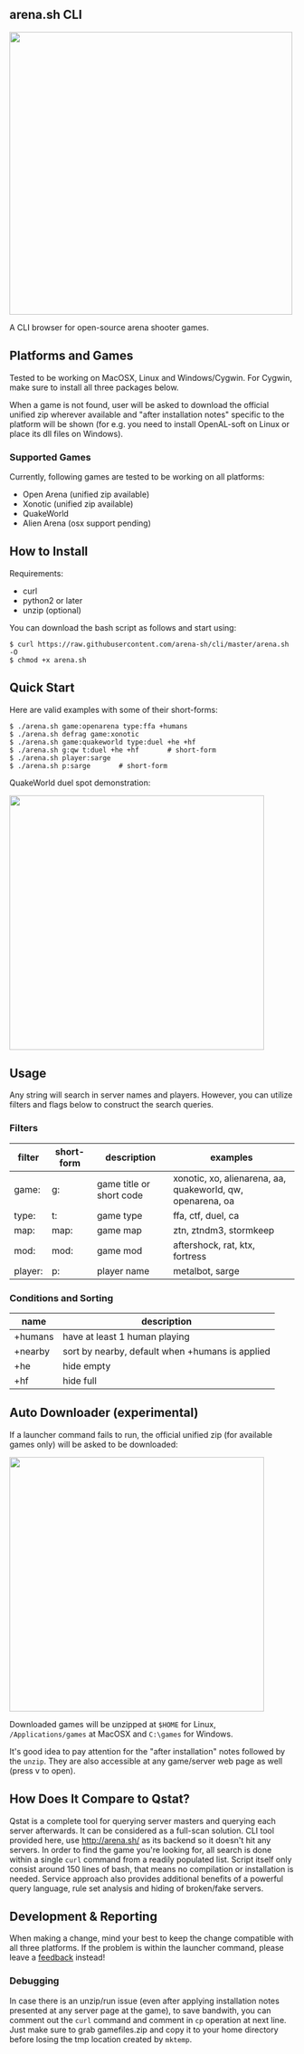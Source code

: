 ## arena.sh CLI

<img src="https://media.giphy.com/media/dyigcCeLILqfA6PqOV/giphy.gif" width="500">

A CLI browser for open-source arena shooter games.

## Platforms and Games
Tested to be working on MacOSX, Linux and Windows/Cygwin. For Cygwin, make sure to install all three packages below. 

When a game is not found, user will be asked to download the official unified zip wherever available and "after installation notes" specific to the platform will be shown (for e.g. you need to install OpenAL-soft on Linux or place its dll files on Windows). 

### Supported Games

Currently, following games are tested to be working on all platforms:

  - Open Arena (unified zip available)
  - Xonotic (unified zip available)
  - QuakeWorld
  - Alien Arena (osx support pending)


## How to Install

Requirements:

- curl
- python2 or later
- unzip (optional)

You can download the bash script as follows and start using:

```
$ curl https://raw.githubusercontent.com/arena-sh/cli/master/arena.sh -O
$ chmod +x arena.sh
```

## Quick Start

Here are valid examples with some of their short-forms:

```
$ ./arena.sh game:openarena type:ffa +humans
$ ./arena.sh defrag game:xonotic
$ ./arena.sh game:quakeworld type:duel +he +hf
$ ./arena.sh g:qw t:duel +he +hf       # short-form
$ ./arena.sh player:sarge
$ ./arena.sh p:sarge       # short-form
```

QuakeWorld duel spot demonstration:

<img src="https://media.giphy.com/media/lSa4BBIzGrbpAtoWcX/giphy.gif" width="450">

## Usage
Any string will search in server names and players. However, you can utilize filters and flags below to construct the search queries.

### Filters
| filter | short-form | description | examples
| ------ | ------ | ------ | ------|
| game: | g: | game title or short code | xonotic, xo, alienarena, aa, quakeworld, qw, openarena, oa |
| type: | t: | game type | ffa, ctf, duel, ca |
| map: | map: | game map | ztn, ztndm3, stormkeep |
| mod: | mod: | game mod | aftershock, rat, ktx, fortress |
| player: | p: | player name | metalbot, sarge |

### Conditions and Sorting
| name | description |
| ------ | ------ |
| +humans | have at least 1 human playing |
| +nearby | sort by nearby, default when +humans is applied |
| +he | hide empty |
| +hf | hide full |

## Auto Downloader (experimental)
If a launcher command fails to run, the official unified zip (for available games only) will be asked to be downloaded:

<img src="https://media.giphy.com/media/JQLxjOzAUgcB6O9M1I/giphy.gif" width="450">

Downloaded games will be unzipped at `$HOME` for Linux, `/Applications/games` at MacOSX and `C:\games` for Windows. 

It's good idea to pay attention for the "after installation" notes followed by the `unzip`. They are also accessible at any game/server web page as well (press v to open). 


## How Does It Compare to Qstat?
Qstat is a complete tool for querying server masters and querying each server afterwards. It can be considered as a full-scan solution. CLI tool provided here, use http://arena.sh/ as its backend so it doesn't hit any servers. In order to find the game you're looking for, all search is done within a single `curl` command from a readily populated list. Script itself only consist around 150 lines of bash, that means no compilation or installation is needed. Service approach also provides additional benefits of a powerful query language, rule set analysis and hiding of broken/fake servers. 


## Development & Reporting
When making a change, mind your best to keep the change compatible with all three platforms. If the problem is within the launcher command, please leave a <a href="https://arena.sh/feedback/">feedback</a> instead!

### Debugging
In case there is an unzip/run issue (even after applying installation notes presented at any server page at the game), to save bandwith, you can comment out the `curl` command and comment in `cp` operation at next line. Just make sure to grab gamefiles.zip and copy it to your home directory before losing the tmp location created by `mktemp`. 

